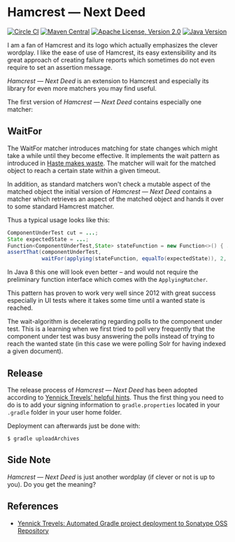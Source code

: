 # Hamcrest &mdash; Next Deed

[![Circle CI][circleci-badge]][circleci]
[![Maven Central][mavencentral-badge]][mavencentral]
[![Apache License, Version 2.0][license-badge]][license]
[![Java Version][java-badge]][java]

I am a fan of Hamcrest and its logo which actually emphasizes the clever wordplay. I like the ease
of use of Hamcrest, its easy extensibility and its great approach of creating failure reports
which sometimes do not even require to set an assertion message.

*Hamcrest &mdash; Next Deed* is an extension to Hamcrest and especially its library for even
more matchers you may find useful.

The first version of *Hamcrest &mdash; Next Deed* contains especially one matcher:
 
## WaitFor
 
The WaitFor matcher introduces matching for state changes which might take a while until they
become effective. It implements the wait pattern as introduced in [Haste makes waste][haste-minds].
The matcher will wait for the matched object to reach a certain state within a given timeout.

In addition, as standard matchers won't check a mutable aspect of the matched object the initial version of
*Hamcrest &mdash; Next Deed* contains a matcher which retrieves an aspect of the matched object and
hands it over to some standard Hamcrest matcher.

Thus a typical usage looks like this:

```java
ComponentUnderTest cut = ...;
State expectedState = ...;
Function<ComponentUnderTest,State> stateFunction = new Function<>() { ... };
assertThat(componentUnderTest,
           waitFor(applying(stateFunction, equalTo(expectedState)), 2, SECONDS));
```

In Java 8 this one will look even better &ndash; and would not require the preliminary function
interface which comes with the `ApplyingMatcher`.

This pattern has proven to work very well since 2012 with great success especially in UI tests where
it takes some time until a wanted state is reached.

The wait-algorithm is decelerating regarding polls to the component under test. This is a learning
when we first tried to poll very frequently that the component under test was busy answering the
polls instead of trying to reach the wanted state (in this case we were polling Solr for having
indexed a given document).

## Release

The release process of *Hamcrest &mdash; Next Deed* has been adopted according to
[Yennick Trevels' helpful hints][Trevels-2011]. Thus the first thing you need to do is
to add your signing information to `gradle.properties` located in your `.gradle` folder
in your user home folder.

Deployment can afterwards just be done with:

```
$ gradle uploadArchives
```

## Side Note

*Hamcrest &mdash; Next Deed* is just another wordplay (if clever or not is up to you). Do you get
the meaning?

## References

* [Yennick Trevels: Automated Gradle project deployment to Sonatype OSS Repository][Trevels-2011]

<!-- Links -->

[Hamcrest]: <http://hamcrest.org/> "Hamcrest - Matchers that can be combined to create flexible expressions of intent"
[haste-minds]: <http://minds.coremedia.com/2012/11/29/haste-makes-waste/> "Haste makes waste | Minds"
[Trevels-2011]: <http://jedicoder.blogspot.de/2011/11/automated-gradle-project-deployment-to.html> "Yennick Trevels: Automated Gradle project deployment to Sonatype OSS Repository"

<!-- Badges -->

[license]: <LICENSE.md> "Apache License, Version 2.0"
[license-badge]: <https://img.shields.io/badge/license-Apache%20License%2C%20Version%202.0-lightgrey.svg> "Apache License, Version 2.0"
[circleci]: <https://circleci.com/gh/mmichaelis/hamcrest-nextdeed>
[circleci-badge]: <https://circleci.com/gh/mmichaelis/hamcrest-nextdeed.svg?style=svg>
[java]: <http://www.oracle.com/technetwork/java/javase/downloads/index.html>
[java-badge]: <https://img.shields.io/badge/java-7-blue.svg>
[mavencentral]: <http://search.maven.org/#search|gav|1|g%3A%22com.github.mmichaelis%22%20AND%20a%3A%22hamcrest-nextdeed%22>
[mavencentral-badge]: <https://maven-badges.herokuapp.com/maven-central/com.github.mmichaelis/hamcrest-nextdeed/badge.svg>
